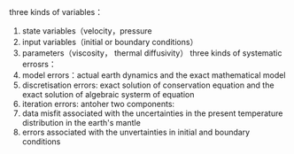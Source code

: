 three kinds of variables：
1. state variables（velocity，pressure
2. input variables（initial or boundary conditions）
3. parameters（viscosity， thermal diffusivity）
three kinds of systematic errosrs：
1. model errors：actual earth dynamics and the exact mathematical model
2. discretisation errors: exact solution of conservation equation and the exact solution of algebraic systerm of equation 
3. iteration errors:
antoher two components:
1. data misfit associated with the uncertainties in the present temperature distribution in the earth's mantle
2. errors associated with the unvertainties in initial and boundary conditions